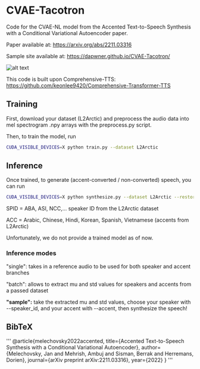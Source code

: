 # CVAE-Tacotron
Code for the CVAE-NL model from the Accented Text-to-Speech Synthesis with a Conditional Variational Autoencoder paper.

Paper available at: https://arxiv.org/abs/2211.03316

Sample site available at: https://dapwner.github.io/CVAE-Tacotron/

![alt text](https://github.com/Dapwner/CVAE-Tacotron/blob/main/schematic.png)

This code is built upon Comprehensive-TTS: https://github.com/keonlee9420/Comprehensive-Transformer-TTS

## Training
First, download your dataset (L2Arctic) and preprocess the audio data into mel spectrogram .npy arrays with the preprocess.py script.

Then, to train the model, run
```bash
CUDA_VISIBLE_DEVICES=X python train.py --dataset L2Arctic
```
## Inference
Once trained, to generate (accent-converted / non-converted) speech, you can run
```bash
CUDA_VISIBLE_DEVICES=X python synthesize.py --dataset L2Arctic --restore_step [N] --mode [batch/single/sample] --text [TXT] --speaker_id [SPID] --accent [ACC]
```
SPID = ABA, ASI, NCC,... speaker ID from the L2Arctic dataset

ACC = Arabic, Chinese, Hindi, Korean, Spanish, Vietnamese (accents from L2Arctic)

Unfortunately, we do not provide a trained model as of now.

### Inference modes

"single": takes in a reference audio to be used for both speaker and accent branches

"batch": allows to extract mu and std values for speakers and accents from a passed dataset

**"sample":** take the extracted mu and std values, choose your speaker with --speaker_id, and your accent with --accent, then synthesize the speech!

## BibTeX
'''
@article{melechovsky2022accented,
  title={Accented Text-to-Speech Synthesis with a Conditional Variational Autoencoder},
  author={Melechovsky, Jan and Mehrish, Ambuj and Sisman, Berrak and Herremans, Dorien},
  journal={arXiv preprint arXiv:2211.03316},
  year={2022}
}
'''
